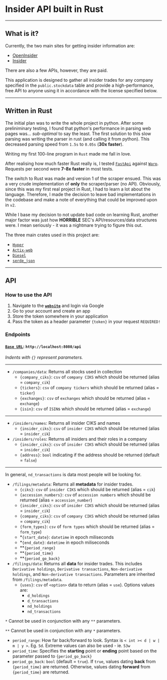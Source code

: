 # Insider API built in Rust

---

## What is it?
Currently, the two main sites for getting insider information are:
- [OpenInsider](http://openinsider.com/)
- [Insider](https://finviz.com/insidertrading.ashx/)

There are also a few APIs, however, they are paid.

This application is designed to gather all insider trades for any company specified in the `public.stockdata` table
and provide a high-performance, free API to anyone using it in accordance with the license specified below.

---

## Written in Rust
The initial plan was to write the whole project in python. After some preliniminary testing, I found that python's
performance in parsing web pages was... *sub-optimal* to say the least. The first solution to this slow parsing was
writing the parser in rust (and calling it from python). This decreased parsing speed from `1.5s` to `0.05s` (**30x
faster**).

Writing my first 100-line program in `Rust` made me fall in love.

After realising how much faster Rust really is, I tested [`FastApi`](https://github.com/tiangolo/fastapi) against
[`Warp`](https://github.com/seanmonstar/warp). Requests per second were **7-8x faster** in most tests.

The switch to Rust was made and version 1 of the scraper ensued. This was a very crude implementation of **only** the
scraper/parser (no API). Obviously, since this was my first real project in Rust, I had to learn a lot about the language.
Therefore, I made the decision to leave bad implementations in the codebase and make a note of everything that could be
improved upon in `v2`.

While I base my decision to not update bad code on learning Rust, another major factor was just how **HORRIBLE** SEC's
API/resources/data structures were. I mean seriously - it was a nightmare trying to figure this out.

The three main crates used in this project are:
- [`Hyper`](https://github.com/hyperium/hyper)
- [`Actix-web`](https://github.com/actix/actix-web)
- [`Diesel`](https://github.com/diesel-rs/diesel)
- [`serde_json`](https://crates.io/crates/serde)

---

## API
### How to use the API
1) Navigate to the **[`website`](http://localhost:8080/)** and login via Google
2) Go to your account and create an app
3) Store the token somewhere in your application
4) Pass the token as a header parameter `{token}` in your request `REQUIRED!`

### Endpoints
#### **[`Base URL`](http://localhost:8080/api/)**: `http://localhost:8080/api`

*Indents with `{}` represent parameters.*

---

- `/companies/data`: Returns all stocks used in collection
  - `{company_ciks}`: `csv` of `company CIKS` which should be returned (alias = `company_cik`)
  - `{tickers}`: `csv` of `company tickers` which should be returned (alias = `ticker`)
  - `{exchanges}`: `csv` of `exchanges` which should be returned (alias = `exchange`)
  - `{isin}`: `csv` of `ISIN`s which should be returned (alias = `exchange`)
---
- `/insiders/names`: Returns all insider CIKS and names
  - `{insider_ciks}`: `csv` of `insider CIKS` which should be returned (alias = `insider_cik`)
- `/insiders/roles`: Returns all insiders and their roles in a company
  - `{insider_ciks}`: `csv` of `insider CIKS` which should be returned (alias = `insider_cik`)
  - `{address}`: `bool` indicating if the address should be returned (default = `false`)
---
In general, `nd_transactions` is data most people will be looking for.
- `/filings/metadata`: Returns all **metadata** for insider trades.
  - `{ciks}`: `csv` of `insider CIKS` which should be returned (alias = `cik`)
  - `{accession_numbers}`: `csv` of `accession numbers` which should be returned (alias = `accession_number`)
  - `{insider_ciks}`: `csv` of `insider CIKS` which should be returned (alias = `insider_cik`)
  - `{company_ciks}`: `csv` of `company CIKS` which should be returned (alias = `company_cik`)
  - `{form_types}`: `csv` of `form types` which should be returned (alias = `form_type`)
  - *`{start_date}`: `datetime` in epoch miliseconds 
  - *`{end_date}`: `datetime` in epoch miliseconds 
  - **`{period_range}`
  - **`{period_time}`
  - **`{period_go_back}`
- `/filings/data`: Returns all **data** for insider trades. This includes `Derivative holdings`, `Derivative transactions`, `Non-derivative holdings`, and `Non-derivative transactions`. Parameters are inherited from `/filings/metadata`.
  - `{uses}`: `csv` of `<option>` data to return (alias = `use`). Options values are: 
    - `d_holdings`
    - `d_transactions`
    - `nd_holdings`
    - `nd_transactions`

`*` Cannot be used in conjunction with any `**` parameters.

`**` Cannot be used in conjunction with any `*` parameters.
- `period_range`: How far back/forward to look. Syntax is `< int >< d | w | m | y >`. Eg. `5d`. Extreme values can also be used - ie. `53w`
- `period_time`: Specifies the **starting** point or **ending** point based on the parameter passed to `{period_go_back}`
- `period_go_back`: `bool` (default = `true`). If `true`, values dating **back** from `{period_time}` are returned. Otherwise, values dating **forward** from `{period_time}` are returned.